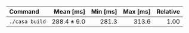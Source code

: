 | Command | Mean [ms] | Min [ms] | Max [ms] | Relative |
|:---|---:|---:|---:|---:|
| `./casa build` | 288.4 ± 9.0 | 281.3 | 313.6 | 1.00 |
